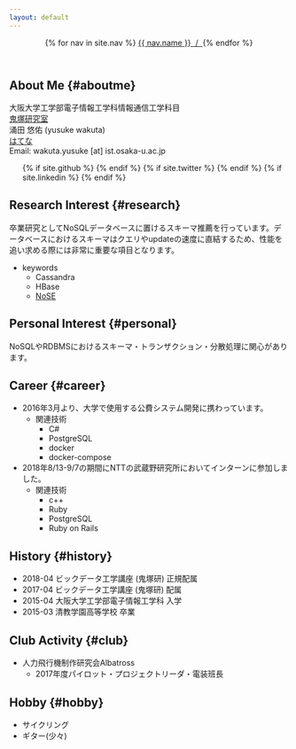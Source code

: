 ```yaml
---
layout: default 
---
```


<header class="bloghead">
    <nav class="bloghead-nav">
        {% for nav in site.nav %}
        <a class="text-link" href="{{ nav.href }}">{{ nav.name }}<span> &nbsp;/&nbsp; </span></a> {% endfor %}
    </nav>
</header>

## About Me {#aboutme}

大阪大学工学部電子情報工学科情報通信工学科目  
<a class="text-link" href="http://www-bigdata.ist.osaka-u.ac.jp/ja/home/">鬼塚研究室</a>  
涌田 悠佑 (yusuke wakuta)  
<a class="text-link" href="https://yusuke-haimenhikou.hatenablog.com">はてな</a>  
Email:  wakuta.yusuke [at] ist.osaka-u.ac.jp  
<ul class="social">
            {% if site.github %}
            <a type="button" href="http://github.com/{{ site.github }}">
                <i class="fa fa-github"></i>
            </a>
            {% endif %} {% if site.twitter %}
            <a type="button" href="http://twitter.com/{{ site.twitter }}">
                <i class="fa fa-twitter"></i>
            </a>
            {% endif %} {% if site.linkedin %}
            <a type="button" href="http://linkedin.com/in/{{ site.linkedin }}">
                <i class="fa fa-linkedin"></i>
            </a>
            {% endif %}
        </ul>

## Research Interest {#research}

卒業研究としてNoSQLデータベースに置けるスキーマ推薦を行っています。データベースにおけるスキーマはクエリやupdateの速度に直結するため、性能を追い求める際には非常に重要な項目となります。  

* keywords
    * Cassandra
    * HBase
    * <a class="text-link" href="https://github.com/michaelmior/NoSE">NoSE</a>

## Personal Interest {#personal}

NoSQLやRDBMSにおけるスキーマ・トランザクション・分散処理に関心があります。

## Career {#career}

* 2016年3月より、大学で使用する公費システム開発に携わっています。
    * 関連技術
        * C#
        * PostgreSQL
        * docker
        * docker-compose
* 2018年8/13-9/7の期間にNTTの武蔵野研究所においてインターンに参加しました。
   * 関連技術
        * c++
        * Ruby
        * PostgreSQL
        * Ruby on Rails

## History {#history}

* 2018-04 ビックデータ工学講座 (鬼塚研) 正規配属
* 2017-04 ビックデータ工学講座 (鬼塚研) 配属
* 2015-04 大阪大学工学部電子情報工学科 入学
* 2015-03 清教学園高等学校 卒業

## Club Activity {#club}

* 人力飛行機制作研究会Albatross
    * 2017年度パイロット・プロジェクトリーダ・電装班長

## Hobby {#hobby}

* サイクリング
* ギター(少々)
